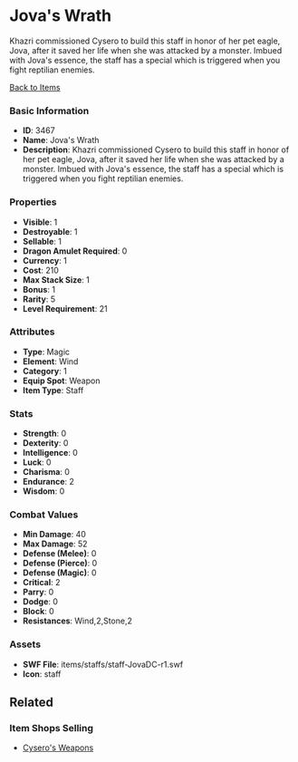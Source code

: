 # Jova's Wrath

Khazri commissioned Cysero to build this staff in honor of her pet eagle, Jova, after it saved her life when she was attacked by a monster.  Imbued with Jova's essence, the staff has a special which is triggered when you fight reptilian enemies.

[Back to Items](../items.md)

### Basic Information

- **ID**: 3467
- **Name**: Jova&#039;s Wrath
- **Description**: Khazri commissioned Cysero to build this staff in honor of her pet eagle, Jova, after it saved her life when she was attacked by a monster.  Imbued with Jova&#039;s essence, the staff has a special which is triggered when you fight reptilian enemies.

### Properties

- **Visible**: 1
- **Destroyable**: 1
- **Sellable**: 1
- **Dragon Amulet Required**: 0
- **Currency**: 1
- **Cost**: 210
- **Max Stack Size**: 1
- **Bonus**: 1
- **Rarity**: 5
- **Level Requirement**: 21

### Attributes

- **Type**: Magic
- **Element**: Wind
- **Category**: 1
- **Equip Spot**: Weapon
- **Item Type**: Staff

### Stats

- **Strength**: 0
- **Dexterity**: 0
- **Intelligence**: 0
- **Luck**: 0
- **Charisma**: 0
- **Endurance**: 2
- **Wisdom**: 0

### Combat Values

- **Min Damage**: 40
- **Max Damage**: 52
- **Defense (Melee)**: 0
- **Defense (Pierce)**: 0
- **Defense (Magic)**: 0
- **Critical**: 2
- **Parry**: 0
- **Dodge**: 0
- **Block**: 0
- **Resistances**: Wind,2,Stone,2

### Assets

- **SWF File**: items/staffs/staff-JovaDC-r1.swf
- **Icon**: staff

## Related

### Item Shops Selling

- [Cysero's Weapons](../item-shops/44-cysero-s-weapons.md)

